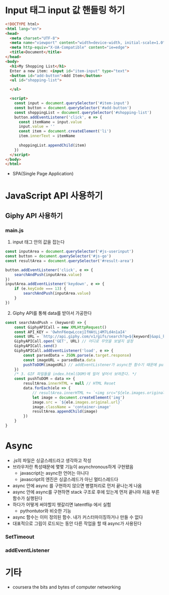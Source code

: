 # Input 태그 input 값 핸들링 하기

```html
<!DOCTYPE html>
<html lang="en">
<head>
  <meta charset="UTF-8">
  <meta name="viewport" content="width=device-width, initial-scale=1.0">
  <meta http-equiv="X-UA-Compatible" content="ie=edge">
  <title>Document</title>
</head>
<body>
  <h1>My Shopping List</h1>
  Enter a new item: <input id="item-input" type="text">
  <button id="add-button">Add Item</button>
  <ul id="shopping-list">

  </ul>

  <script>
    const input = document.querySelector('#item-input')
    const button = document.querySelector('#add-button')
    const shoppingList = document.querySelector('#shopping-list')
    button.addEventListener('click', e => {
      const itemName = input.value
      input.value = ''
      const item = document.createElement('li')
      item.innerText = itemName
      
      shoppingList.appendChild(item)
    })
  </script>
</body>
</html>
```

* SPA(Single Page Application)



# JavaScript API 사용하기

## Giphy API 사용하기

### main.js

1. input 태그 안의 값을 잡는다

```js
const inputArea = document.querySelector('#js-userinput')
const button = document.querySelector('#js-go')
const resultArea = document.querySelector('#result-area')

button.addEventListener('click', e => {
    searchAndPush(inputArea.value)
})
inputArea.addEventListener('keydown', e => {
    if (e.keyCode === 13) {
        searchAndPush(inputArea.value)
    }
})
```

2. Giphy API를 통해 data를 받아서 가공한다

```js
const searchAndPush = (keyword) => {
    const GiphyAPICall = new XMLHttpRequest()
    const API_KEY = 'OwhnF6eqwLccejIfHAtLj4M7Ld4n1aI4'    
    const URL = `http://api.giphy.com/v1/gifs/search?q=${keyword}&api_key=${API_KEY}`
    GiphyAPICall.open('GET', URL) // 어디로 무엇을 보낼지 설정
    GiphyAPICall.send()        
    GiphyAPICall.addEventListener('load', e => {
        const parsedData = JSON.parse(e.target.response)
        const imageURL = parsedData.data
        pushToDOM(imageURL) // addEventListener가 async한 함수기 때문에 pushToDom 함수를 아래에서 정의해도 실행이 된다
    })
    /* 3. GIF 파일들을 index.html(DOM)에 밀어 넣어서 보여준다. */
    const pushToDOM = data => {
        resultArea.innerHTML = null // HTML Reset
        data.forEach(ele => {
            // resultArea.innerHTML += `<img src="${ele.images.original.url}">`
            let image = document.createElement('img')
            image.src = `${ele.images.original.url}`
            image.className = 'container-image'
            resultArea.appendChild(image)
        })
    }
}
```

# Async

* .js의 파일은 싱글스레드라고 생각하고 작성
* 브라우저란 특성때문에 몇몇 기능이 asynchronous하게 구현됐음
  * javascript는 async한 언어는 아니다
  * javascript의 엔진은 싱글스레드가 아닌 멀티스레드다
* async 안에 async 를 구현하지 않으면 병렬처리로 먼저 끝나는게 나옴
* async 안에 async를 구현하면 stack 구조로 후에 있는게 먼저 끝나야 처음 부른 함수가 실행된다
* 하다가 어떻게 써야할지 헷갈리면 latentflip 에서 실험
  * pythontutor와 비슷한 기능
* async 함수는 이미 정의된 함수. 내가 커스터마이징하거나 만들 수 없다
* 대표적으로 그림이 로드되는 동안 다른 작업을 할 때 async가 사용된다

### SetTimeout

### addEventListener

# 기타

* coursera the bits and bytes of computer networking